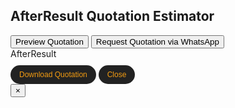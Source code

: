 <!--
AfterResult Quotation Estimator Widget
This is a self-contained HTML+CSS+JS widget for Markdown/HTML pages.
-->

<style>
/* Place your CSS here. Keep it in the Markdown for widget isolation. */
</style>

<div id="calculatorContainer" role="main" aria-label="Quotation Estimator">
  <h2>AfterResult Quotation Estimator</h2>
  <div id="multiServiceList"></div>
  <div id="serviceFormSection"></div>
  <div id="estimatedPriceRange" aria-live="polite"></div>
  <div id="averagePriceRange" aria-live="polite"></div>
  <div class="button-row" id="mainBtnRow">
    <button id="previewQuotationBtn" type="button">Preview Quotation</button>
    <button id="whatsappQuotationBtn" type="button" class="whatsapp">Request Quotation via WhatsApp</button>
  </div>
  <div id="quotePreviewSection" class="hidden" aria-live="polite" aria-label="Quotation Preview">
    <div class="watermark">AfterResult</div>
    <div id="quotePreviewContent"></div>
    <button id="downloadQuoteBtn" type="button" style="margin-top: 10px; background: #222; color: #f39c12; border: none; padding: 8px 14px; border-radius: 20px; font-size: 12px; cursor: pointer;">Download Quotation</button>
    <button id="closePreviewBtn" type="button" style="margin-top: 10px; background: #222; color: #f39c12; border: none; padding: 8px 14px; border-radius: 20px; font-size: 12px; cursor: pointer;">Close</button>
  </div>
  <div id="callNowCardContainer"></div>
</div>
<div id="popupFormOverlay" role="dialog" aria-modal="true" aria-labelledby="popupFormTitle" style="position: fixed; top: 0; left: 0; right: 0; bottom: 0; background: rgba(0,0,0,0.85); display: none; justify-content: center; align-items: center; z-index: 10000;">
  <form id="popupForm" novalidate style="background: #222; padding: 20px 25px; border-radius: 15px; max-width: 400px; width: 90%; box-sizing: border-box; box-shadow: 0 0 15px #f39c12;">
    <h3 id="popupFormTitle" style="color:#f39c12; margin-top:0; margin-bottom:15px; font-weight:400; text-align:center;">Please Enter Your Details</h3>
    <label for="userName">Name *</label>
    <input type="text" id="userName" name="userName" required autocomplete="name">
    <label for="userPhone">Phone Number *</label>
    <input type="tel" id="userPhone" name="userPhone" pattern="^\+?\d{7,15}$" placeholder="+919999999999" required autocomplete="tel">
    <label for="userEmail">Email *</label>
    <input type="email" id="userEmail" name="userEmail" required autocomplete="email">
    <label for="userCompany">Company Name</label>
    <input type="text" id="userCompany" name="userCompany" autocomplete="organization">
    <div class="button-row" style="margin-top: 10px;">
      <button type="submit" id="popupSubmitBtn">Submit</button>
      <button type="button" id="popupCancelBtn" style="background:#555;">Cancel</button>
    </div>
  </form>
</div>

<div id="otherPlatformPopup" class="other-platform-popup hidden">
  <button class="close-other-popup" type="button" aria-label="Close">×</button>
  <div id="otherPlatformPopupContent"></div>
</div>

<script src="https://cdnjs.cloudflare.com/ajax/libs/jspdf/2.5.1/jspdf.umd.min.js" defer></script>
<script src="https://cdnjs.cloudflare.com/ajax/libs/html2canvas/1.4.1/html2canvas.min.js" defer></script>
<script src="https://cdnjs.cloudflare.com/ajax/libs/qrious/4.0.2/qrious.min.js" defer></script>
<script>
(function () {
  // --- DATA & CONFIG ---
  const COMPANY = {
    name: "AfterResult",
    address: "1438, Sector 2, 25th D Cross, HSR Layout, BDA Layout, HSR Layout, Bengaluru 560102",
    email: "contact@afterresult.com",
    phone: "+91 9599169901",
    logo: "https://www.afterresult.com/web/image/website/1/logo/AfterResult?unique=db83986",
    executive: "Suraj Pratap Singh",
    designation: "Business Development Executive",
    website: "https://afterresult.com",
    qr: "https://afterresult.com/web/image/website/1/logo/AfterResult?unique=db83986"
  };

  // Service definitions, categories, descriptions, etc. (same as your code)
  // ...

  // --- STATE ---
  let multiServiceArr = [];
  let serviceCounter = 1;
  let currentServiceId = null;
  let userDetails = null;
  let lastPreviewedServiceIds = [];
  let otherPlatformPopupState = null;
  let callNowCardVisible = false;

  // --- INIT: Load user details from localStorage ---
  if (typeof window !== "undefined" && window.localStorage) {
    try {
      userDetails = JSON.parse(localStorage.getItem("ar_user_details") || "null");
    } catch (e) { userDetails = null; }
  }

  // --- DOM cache (with guards!) ---
  function getEl(id) { return document.getElementById(id); }
  const $serviceFormSection = getEl("serviceFormSection");
  const $multiServiceList = getEl("multiServiceList");
  const $estimatedPriceRange = getEl("estimatedPriceRange");
  const $averagePriceRange = getEl("averagePriceRange");
  const $previewQuotationBtn = getEl("previewQuotationBtn");
  const $whatsappQuotationBtn = getEl("whatsappQuotationBtn");
  const $quotePreviewSection = getEl("quotePreviewSection");
  const $quotePreviewContent = getEl("quotePreviewContent");
  const $downloadQuoteBtn = getEl("downloadQuoteBtn");
  const $closePreviewBtn = getEl("closePreviewBtn");
  const $popupFormOverlay = getEl("popupFormOverlay");
  const $popupForm = getEl("popupForm");
  const $popupCancelBtn = getEl("popupCancelBtn");
  const $callNowCardContainer = getEl("callNowCardContainer");
  const $otherPlatformPopup = getEl("otherPlatformPopup");
  const $otherPlatformPopupContent = getEl("otherPlatformPopupContent");

  // --- JS Disabled Message ---
  if (getEl("calculatorContainer")) {
    getEl("calculatorContainer").insertAdjacentHTML(
      "beforebegin",
      "<noscript><div style='color:#e74c3c;background:#222;padding:10px;border-radius:8px;text-align:center;margin-bottom:12px;'>Please enable JavaScript to use the Quotation Estimator.</div></noscript>"
    );
  }

  // --- Example: Render minimal form on load (prevent null errors) ---
  function renderMultiServiceList() {
    if ($multiServiceList) $multiServiceList.innerHTML = '';
  }
  function renderServiceForm() {
    if ($serviceFormSection) $serviceFormSection.innerHTML = '<div style="color:#aaa;">[Estimator form appears here]</div>';
  }

  function init() {
    renderMultiServiceList();
    renderServiceForm();
    // Setup event listeners only if elements exist
    if ($previewQuotationBtn) $previewQuotationBtn.addEventListener("click", function(){});
    if ($whatsappQuotationBtn) $whatsappQuotationBtn.addEventListener("click", function(){});
    if ($downloadQuoteBtn) $downloadQuoteBtn.addEventListener("click", function(){});
    if ($closePreviewBtn) $closePreviewBtn.addEventListener("click", function(){});
    if ($popupCancelBtn) $popupCancelBtn.addEventListener("click", function(){});
  }

  if (document.readyState === "loading") {
    document.addEventListener("DOMContentLoaded", init);
  } else {
    init();
  }
})();
</script>
